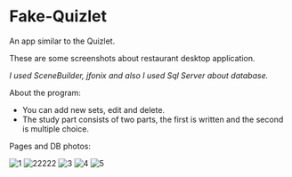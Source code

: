 # Fake-Quizlet
An app similar to the Quizlet.

These are some screenshots about restaurant desktop application.

*I used SceneBuilder, jfonix and also I used Sql Server about database.*

About the program:
* You can add new sets, edit and delete.
* The study part consists of two parts, the first is written and the second is multiple choice.

Pages and DB photos:

![1](https://user-images.githubusercontent.com/64808380/113216495-1ffe5780-9285-11eb-9711-70da70280b90.PNG)
![22222](https://user-images.githubusercontent.com/64808380/113216626-4e7c3280-9285-11eb-9e52-80e9b9ba4820.PNG)
![3](https://user-images.githubusercontent.com/64808380/113216501-2260b180-9285-11eb-9f5c-d0eafc748cfc.PNG)
![4](https://user-images.githubusercontent.com/64808380/113216505-2391de80-9285-11eb-84b0-cbcde14c7b0e.PNG)
![5](https://user-images.githubusercontent.com/64808380/113216507-242a7500-9285-11eb-8a71-3bd2fe519b54.PNG)
